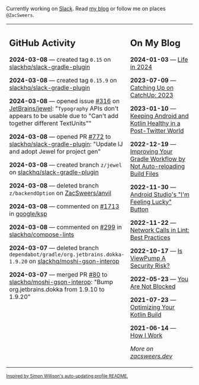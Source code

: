 Currently working on [Slack](https://slack.com/). Read [my blog](https://zacsweers.dev/) or follow me on places `@ZacSweers`.

<table><tr><td valign="top" width="60%">

## GitHub Activity
<!-- githubActivity starts -->
**2024-03-08** — created tag `0.15` on [slackhq/slack-gradle-plugin](https://github.com/slackhq/slack-gradle-plugin)

**2024-03-08** — created tag `0.15.9` on [slackhq/slack-gradle-plugin](https://github.com/slackhq/slack-gradle-plugin)

**2024-03-08** — opened issue [#316](https://github.com/JetBrains/jewel/issues/316) on [JetBrains/jewel](https://github.com/JetBrains/jewel): "`Typography` APIs don't appears to be usable due to "Can't add together different TextUnits""

**2024-03-08** — opened PR [#772](https://github.com/slackhq/slack-gradle-plugin/pull/772) to [slackhq/slack-gradle-plugin](https://github.com/slackhq/slack-gradle-plugin): "Update IJ and adopt Jewel for project gen"

**2024-03-08** — created branch `z/jewel` on [slackhq/slack-gradle-plugin](https://github.com/slackhq/slack-gradle-plugin)

**2024-03-08** — deleted branch `z/backendOption` on [ZacSweers/anvil](https://github.com/ZacSweers/anvil)

**2024-03-08** — commented on [#1713](https://github.com/google/ksp/issues/1713#issuecomment-1986143063) in [google/ksp](https://github.com/google/ksp)

**2024-03-08** — commented on [#299](https://github.com/slackhq/compose-lints/issues/299#issuecomment-1986127670) in [slackhq/compose-lints](https://github.com/slackhq/compose-lints)

**2024-03-07** — deleted branch `dependabot/gradle/org.jetbrains.dokka-1.9.20` on [slackhq/moshi-gson-interop](https://github.com/slackhq/moshi-gson-interop)

**2024-03-07** — merged PR [#80](https://github.com/slackhq/moshi-gson-interop/pull/80) to [slackhq/moshi-gson-interop](https://github.com/slackhq/moshi-gson-interop): "Bump org.jetbrains.dokka from 1.9.10 to 1.9.20"
<!-- githubActivity ends -->
</td><td valign="top" width="40%">

## On My Blog
<!-- blog starts -->
**2024-01-03** — [Life in 2024](https://www.zacsweers.dev/life-in-2024/)

**2023-07-09** — [Catching Up on CatchUp: 2023](https://www.zacsweers.dev/catching-up-on-catchup-2023/)

**2023-01-10** — [Keeping Android and Kotlin Healthy in a Post-Twitter World](https://www.zacsweers.dev/keeping-android-healthy/)

**2022-12-19** — [Improving Your Gradle Workflow by Not Auto-reloading Build Files](https://www.zacsweers.dev/improving-your-workflow-by-not-auto-reloading-build-files/)

**2022-11-30** — [Android Studio's "I'm Feeling Lucky" Button](https://www.zacsweers.dev/android-studios-im-feeling-lucky-button/)

**2022-11-22** — [Network Calls in Lint: Best Practices](https://www.zacsweers.dev/network-calls-in-lint-best-practices/)

**2022-10-17** — [Is ViewPump A Security Risk?](https://www.zacsweers.dev/is-viewpump-a-security-risk/)

**2022-05-23** — [You Are Not Blocked](https://www.zacsweers.dev/you-are-not-blocked/)

**2021-07-23** — [Optimizing Your Kotlin Build](https://www.zacsweers.dev/optimizing-your-kotlin-build/)

**2021-06-14** — [How I Work](https://www.zacsweers.dev/how-i-work/)
<!-- blog ends -->
_More on [zacsweers.dev](https://zacsweers.dev/)_
</td></tr></table>

<sub><a href="https://simonwillison.net/2020/Jul/10/self-updating-profile-readme/">Inspired by Simon Willison's auto-updating profile README.</a></sub>